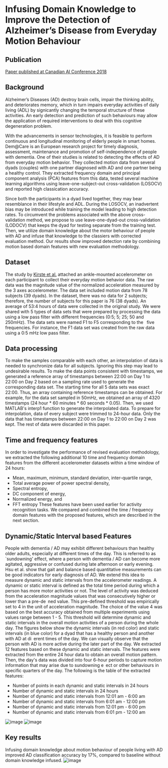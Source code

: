 # Infusing Domain Knowledge to Improve the Detection of Alzheimer’s Disease from Everyday Motion Behaviour

## Publication
[Paper published at Canadian AI Conference 2018](https://www.researchgate.net/profile/Shehroz-Khan-3/publication/323177717_Infusing_Domain_Knowledge_to_Improve_the_Detection_of_Alzheimer%27s_Disease_from_Everyday_Motion_Behaviour/links/5a96423945851535bcdcc83b/Infusing-Domain-Knowledge-to-Improve-the-Detection-of-Alzheimers-Disease-from-Everyday-Motion-Behaviour.pdf)

## Background
Alzheimer’s Diseases (AD) destroy brain cells, impair the thinking ability, and deteriorates memory, which in turn impairs everyday activities of daily living (ADL) by signicantly changing the temporal structure of these activities. An early detection and prediction of such behaviours may allow the application of required interventions to deal with this cognitive degeneration problem.

With the advancements in sensor technologies, it is feasible to perform continuous and longitudinal monitoring of elderly people in smart homes. Dem@Care is an European research project for timely diagnosis, assessment, maintenance and promotion of self-independence of people with dementia. One of their studies is related to detecting the effects of AD from everyday motion behavior. They collected motion data from several dyads (couples) with one partner diagnosed with AD and one partner being a healthy control. They extracted frequency domain and principal component analysis (PCA) features from this data, tested several machine learning algorithms using leave-one-subject-out cross-validation (LOSOCV) and reported high classication accuracy. 

Since both the participants in a dyad lived together, they may bear resemblance in their lifestyle and ADL. During the LOSOCV, an inadvertent bias may be introduced while training the model leading to high detection rates. To circumvent the problems associated with the above cross-validation method, we propose to use leave-one-dyad-out cross-validation (LODOCV) that keeps the dyad for testing separate from the training test. Then, we utilize domain knowledge about the motor behaviour of people with AD and infuse that knowledge to the classiers with corrected evaluation method. Our results show improved detection rate by combining motion based domain features with new evaluation methodology.

## Dataset
The study by [Kirste et al.](https://doi.org/10.3233/JAD-130272) attached an ankle-mounted accelerometer on each participant to collect their everyday motion behavior data. The raw data was the magnitude value of the normalized acceleration measured by the 3 axes accelerometer. The data set included motion data from 78 subjects (39 dyads). In the dataset, there was no data for 2 subjects; therefore, the number of subjects for this paper is 76 (38 dyads). An average of 53:4 hours of data were collected in the original study. We were shared with 5 types of data sets that were prepared by processing the data using a low pass filter with different frequencies (0:5; 5; 25; 50 and 250mHz). The data sets were named F1 to F5 corresponding to the  five frequencies. For instance, the F1 data set was created from the raw data using a 0:5 mHz low pass filter.

## Data processing
To make the samples comparable with each other, an interpolation of data is needed to synchronize data for all subjects. Ignoring this step may lead to undesirable
results. To make the data points consistent with timestamps, we generated a reference array of timestamps between 22:00 on Day 1 to 22:00 on Day 2 based on a sampling rate used to generate the corresponding data set. The starting time for all 5 data sets was exact 22:00. Thus, an array containing reference timestamps can be obtained. For example, for the data set sampled in 50mHz, we obtained an array of 4320 timestamps (24 hour * 60 minutes * 60 seconds * 0.05). Then, we used MATLAB's interp1 function to generate the interpolated data. To prepare for interpolation, data of every subject were trimmed to 24-hour data. Only the data that has timestamps between 22:00 on Day 1 to 22:00 on Day 2 was kept. The rest of data were discarded in this paper.

## Time and frequency features
In order to investigate the performance of revised evaluation methodology, we extracted the following additional 10 time and frequency domain features from the different accelerometer datasets within a time window of 24 hours:
* Mean, maximum, minimum, standard deviation, inter-quartile range,
* Total average power of power spectral density,
* Spectral entropy,
* DC component of energy,
* Normalized energy, and
* FFT entropy
These features have been used earlier for activity recognition tasks. We compared and combined the time / frequency domain features with the proposed features, which are described in the next section.

## Dynamic/Static Interval based Features
People with dementia / AD may exhibit different behaviours than healthy older adults, especially at different times of the day. This is referred to as `sundowning' effect, where a person with dementia / AD can become more agitated, aggressive or confused during late afternoon or early evening. Hsu et al. show that gait and balance based quantitative measurements can be good indicators for early diagnosis of AD. We extend this idea to measure dynamic and static intervals from the accelerometer readings. A dynamic or static interval is defined as the total time period during which a person has more motor activities or not. The level of activity was deduced from the acceleration magnitude values that
was consecutively higher or lower than a pre-de ned value. This pre-defined threshold was empirically set to 4 in the unit of acceleration magnitude. The choice of the value 4 was based on the best accuracy obtained from multiple experiments using values range between 1 - 5. This threshold will determine dynamic and static intervals in the overall motion activities of a person during the whole day. The figures below show the dynamic intervals (in red color) and static intervals (in blue color) for a dyad that has a healthy person and another with AD at di erent times of the day. We can visually observe that the person with AD is more active during the later part of the day. We extracted 12 features
based on these dynamic and static intervals. The features were extracted from the entire 24 hour data to obtain an overall motion pattern. Then, the day's data was divided into four 6-hour periods to capture motion information that may arise due to sundowning e ect or other behaviours in specific quarters of the day. The following is the table of the extracted features:
* Number of points in each dynamic and static intervals in 24 hours
* Number of dynamic and static intervals in 24 hours
* Number of dynamic and static intervals from 12:01 am - 6:00 am
* Number of dynamic and static intervals from 6:01 am - 12:00 pm
* Number of dynamic and static intervals from 12:01 pm - 6:00 pm
* Number of dynamic and static intervals from 6:01 pm - 12:00 am

![image](https://user-images.githubusercontent.com/50496048/147377882-b626c523-03de-478d-941e-fdffaaf53cac.png)
![image](https://user-images.githubusercontent.com/50496048/147377883-ab5c9cbf-6a2a-455d-a0b1-1534b1ef46c6.png)

## Key results
Infusing domain knowledge about motion behaviour of people living with AD improved AD classification accuracy by 17%, compared to baseline without domain knowledge infused. 
![image](https://user-images.githubusercontent.com/50496048/147377896-b04c5d58-3a2c-4120-ba00-9bbd726dacd4.png)

